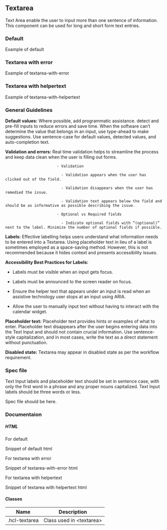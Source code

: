 ## Textarea

Text Area enable the user to input more than one sentence of information. This component can be used for long and short form text entries.

### Default

Example of default

### Textarea with error

Example of textarea-with-error

### Textarea with helpertext

Example of textarea-with-helpertext

### General Guidelines

**Default values:** Where possible, add programmatic assistance. detect and pre-fill inputs to reduce errors and save time. When the software can’t determine the value that belongs in an input, use type-ahead to make suggestions. Use sentence-case for default values, detected values, and auto-completion text. 

**Validation and errors:** Real time validation helps to streamline the process and keep data clean when the user is filling out forms. 

                           - Validation 

                             - Validation appears when the user has clicked out of the field. 

                             - Validation disappears when the user has remedied the issue. 

                             - Validation text appears below the field and should be as informative as possible describing the issue. 

                           - Optional vs Required fields 

                             - Indicate optional fields with “(optional)” next to the label. Minimize the number of optional fields if possible. 

**Labels:** Effective labelling helps users understand what information needs to be entered into a Textarea. Using placeholder text in lieu of a label is sometimes employed as a space-saving method. However, this is not recommended because it hides context and presents accessibility issues. 

**Accessibility Best Practices for Labels:**

  - Labels must be visible when an input gets focus. 

  - Labels must be announced to the screen reader on focus. 

  - Ensure the helper text that appears under an input is read when an assistive technology user stops at an input using ARIA. 

  - Allow the user to manually input text without having to interact with the calendar widget.  

**Placeholder text:** Placeholder text provides hints or examples of what to enter. Placeholder text disappears after the user begins entering data into the Text Input and should not contain crucial information. Use sentence-style capitalization, and in most cases, write the text as a direct statement without punctuation. 

**Disabled state:** Textarea may appear in disabled state as per the workflow requirement. 

### Spec file

Text Input labels and placeholder text should be set in sentence case, with only the first word in a phrase and any proper nouns capitalized. Text Input labels should be three words or less. 

Spec file should be here.

### Documentaion

##### HTML

For default

Snippet of default html

For textarea with error

Snippet of textarea-with-error html

For textarea with helpertext

Snippet of textarea with helpertext html

#### Classes

| Name              | Description                     |
| ----------------- | ------------------------------- |
| .hcl-textarea     | Class used in &lt;textarea&gt;  |
